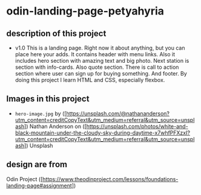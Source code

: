 # odin-landing-page-petyahyria
## description of this project
* v1.0 
  This is a landing page. Right now it about anything, but you can place here your adds. It contains header with menu links. Also it includes hero section with amazing text and big photo. Next station is section with info-cards. Also quote section. There is call to action section where user can sign up for buying something. And footer.
By doing this project I learn HTML and CSS, especially flexbox.
## Images in this project
- `hero-image.jpg` by ([https://unsplash.com/@nathananderson?utm_content=creditCopyText&utm_medium=referral&utm_source=unsplash]) Nathan Anderson on ([https://unsplash.com/photos/white-and-black-mountain-under-the-cloudy-sky-during-daytime-x7whfPFXzxI?utm_content=creditCopyText&utm_medium=referral&utm_source=unsplash]) Unsplash
## design are from
  Odin Project ([https://www.theodinproject.com/lessons/foundations-landing-page#assignment])